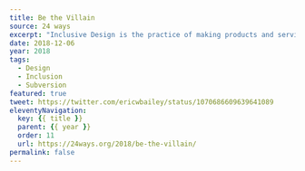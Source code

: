 ```yaml
---
title: Be the Villain
source: 24 ways
excerpt: "Inclusive Design is the practice of making products and services accessible to, and usable by as many people as reasonably possible without the need for specialized accommodations. The practice was popularized by author and User Experience Design Director Kat Holmes. If getting you to discover her work is the only thing this article succeeds in doing then I’ll consider it a success"
date: 2018-12-06
year: 2018
tags:
  - Design
  - Inclusion
  - Subversion
featured: true
tweet: https://twitter.com/ericwbailey/status/1070686609639641089
eleventyNavigation:
  key: {{ title }}
  parent: {{ year }}
  order: 11
  url: https://24ways.org/2018/be-the-villain/
permalink: false
---
```

